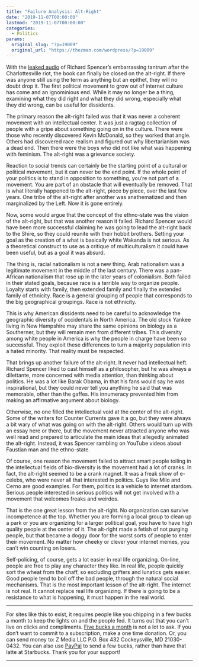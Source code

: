 ```yaml
---
title: "Failure Analysis: Alt-Right"
date: "2019-11-07T00:00:00"
lastmod: "2019-11-07T00:00:00"
categories:
  - Politics
params:
  original_slug: "?p=19009"
  original_url: "https://thezman.com/wordpress/?p=19009"
---
```


With the <a
href="https://freespeech.tv/blog/exclusive-leaked-audio-richard-spencer-charlottesville"
rel="noopener noreferrer" target="_blank">leaked audio</a> of Richard
Spencer’s embarrassing tantrum after the Charlottesville riot, the book
can finally be closed on the alt-right. If there was anyone still using
the term as anything but an epithet, they will no doubt drop it. The
first political movement to grow out of internet culture has come and an
ignominious end. While it may no longer be a thing, examining what they
did right and what they did wrong, especially what they did wrong, can
be useful for dissidents.

The primary reason the alt-right failed was that it was never a coherent
movement with an intellectual center. It was just a ragtag collection of
people with a gripe about something going on in the culture. There were
those who recently discovered Kevin McDonald, so they worked that angle.
Others had discovered race realism and figured out why libertarianism
was a dead end. Then there were the boys who did not like what was
happening with feminism. The alt-right was a grievance society.

Reaction to social trends can certainly be the starting point of a
cultural or political movement, but it can never be the end point. If
the whole point of your politics is to stand in opposition to something,
you’re not part of a movement. You are part of an obstacle that will
eventually be removed. That is what literally happened to the alt-right,
piece by piece, over the last few years. One tribe of the alt-right
after another was anathematized and then marginalized by the Left. Now
it is gone entirely.

Now, some would argue that the concept of the ethno-state was the vision
of the alt-right, but that was another reason it failed. Richard Spencer
would have been more successful claiming he was going to lead the
alt-right back to the Shire, so they could reunite with their hobbit
brothers. Setting your goal as the creation of a what is basically white
Wakanda is not serious. As a theoretical construct to use as a critique
of multiculturalism it could have been useful, but as a goal it was
absurd.

The thing is, racial nationalism is not a new thing. Arab nationalism
was a legitimate movement in the middle of the last century. There was a
pan-African nationalism that rose up in the later years of colonialism.
Both failed in their stated goals, because race is a terrible way to
organize people. Loyalty starts with family, then extended family and
finally the extended family of ethnicity. Race is a general grouping of
people that corresponds to the big geographical groupings. Race is not
ethnicity.

This is why American dissidents need to be careful to acknowledge the
geographic diversity of occidentals in North America. The old stock
Yankee living in New Hampshire may share the same opinions on biology as
a Southerner, but they will remain men from different tribes. This
diversity among white people in America is why the people in charge have
been so successful. They exploit these differences to turn a majority
population into a hated minority. That reality must be respected.

That brings up another failure of the alt-right. It never had
intellectual heft. Richard Spencer liked to cast himself as a
philosopher, but he was always a dilettante, more concerned with media
attention, than thinking about politics. He was a lot like Barak Obama,
in that his fans would say he was inspirational, but they could never
tell you anything he said that was memorable, other than the gaffes. His
innumeracy prevented him from making an affirmative argument about
biology.

Otherwise, no one filled the intellectual void at the center of the
alt-right. Some of the writers for Counter Currents gave it a go, but
they were always a bit wary of what was going on with the alt-right.
Others would turn up with an essay here or there, but the movement never
attracted anyone who was well read and prepared to articulate the main
ideas that allegedly animated the alt-right. Instead, it was Spencer
rambling on YouTube videos about Faustian man and the ethno-state.

Of course, one reason the movement failed to attract smart people
toiling in the intellectual fields of bio-diversity is the movement had
a lot of cranks. In fact, the alt-right seemed to be a crank magnet. It
was a freak show of e-celebs, who were never all that interested in
politics. Guys like Milo and Cerno are good examples. For them, politics
is a vehicle to internet stardom. Serious people interested in serious
politics will not get involved with a movement that welcomes freaks and
weirdos.

That is the one great lesson from the alt-right. No organization can
survive incompetence at the top. Whether you are forming a local group
to clean up a park or you are organizing for a larger political goal,
you have to have high quality people at the center of it. The alt-right
made a fetish of not purging people, but that became a doggy door for
the worst sorts of people to enter their movement. No matter how cheeky
or clever your internet memes, you can’t win counting on losers.

Self-policing, of course, gets a lot easier in real life organizing.
On-line, people are free to play any character they like. In real life,
people quickly sort the wheat from the chaff, so excluding grifters and
lunatics gets easier. Good people tend to boil off the bad people,
through the natural social mechanisms. That is the most important lesson
of the alt-right. The internet is not real. It cannot replace real life
organizing. If there is going to be a resistance to what is happening,
it must happen in the real world.

------------------------------------------------------------------------

For sites like this to exist, it requires people like you chipping in a
few bucks a month to keep the lights on and the people fed. It turns out
that you can’t live on clicks and compliments.
<a href="https://www.subscribestar.com/the-z-blog"
rel="noopener noreferrer" target="_blank">Five bucks a month</a> is not
a lot to ask. If you don’t want to commit to a subscription, make a one
time donation. Or, you can send money to: Z Media LLC P.O. Box 432
Cockeysville, MD 21030-0432. You can also use <a
href="https://www.paypal.com/cgi-bin/webscr?cmd=_s-xclick&amp;hosted_button_id=UDAS2Q8JYA6CN&amp;source=url"
rel="noopener noreferrer" target="_blank">PayPal</a> to send a few
bucks, rather than have that latte at Starbucks. Thank you for your
support!

------------------------------------------------------------------------
